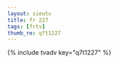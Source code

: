 ```yaml
--- 
layout: sieutv
title: fr 227
tags: [frtv]
thumb_re: q7t1227
---
```

{% include tvadv key="q7t1227" %} 
